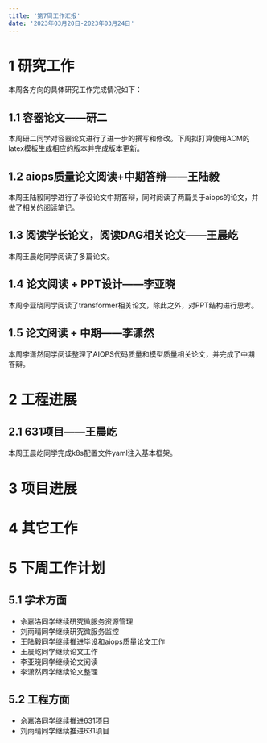 ```yaml
---
title: '第7周工作汇报'
date: '2023年03月20日-2023年03月24日'
---
```


<!-- 只允许使用一级标题和二级标题 -->

# 1 研究工作

本周各方向的具体研究工作完成情况如下：

## 1.1 容器论文——研二

本周研二同学对容器论文进行了进一步的撰写和修改。下周拟打算使用ACM的latex模板生成相应的版本并完成版本更新。

## 1.2 aiops质量论文阅读+中期答辩——王陆毅

本周王陆毅同学进行了毕设论文中期答辩，同时阅读了两篇关于aiops的论文，并做了相关的阅读笔记。

## 1.3 阅读学长论文，阅读DAG相关论文——王晨屹

本周王晨屹同学阅读了多篇论文。

## 1.4 论文阅读 + PPT设计——李亚晓

本周李亚晓同学阅读了transformer相关论文，除此之外，对PPT结构进行思考。

## 1.5 论文阅读 + 中期——李潇然

本周李潇然同学阅读整理了AIOPS代码质量和模型质量相关论文，并完成了中期答辩。

# 2 工程进展

## 2.1 631项目——王晨屹

本周王晨屹同学完成k8s配置文件yaml注入基本框架。

# 3 项目进展

# 4 其它工作

# 5 下周工作计划

## 5.1 学术方面

+ 佘嘉洛同学继续研究微服务资源管理
+ 刘雨晴同学继续研究微服务监控
+ 王陆毅同学继续推进毕设和aiops质量论文工作
+ 王晨屹同学继续论文工作
+ 李亚晓同学继续论文阅读
+ 李潇然同学继续论文整理

## 5.2 工程方面

+ 佘嘉洛同学继续推进631项目
+ 刘雨晴同学继续推进631项目

